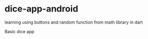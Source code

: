 # dice-app-android
learning using buttons and random function from math library in dart

Basic dice app
